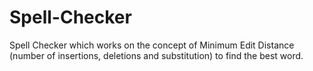 # Spell-Checker
Spell Checker which works on the concept of Minimum Edit Distance (number of insertions, deletions and substitution) to find the best word.

